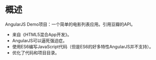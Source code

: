 # 概述

AngularJS Demo项目：一个简单的电影列表应用。引用豆瓣的API。

* 来自《HTML5混合App开发》。
* AngularJS可以逼死强迫症。
* 使用ES6编写JavaScript代码（但是ES6的好多特性AngularJS并不支持）。
* 优化了代码和项目目录。
